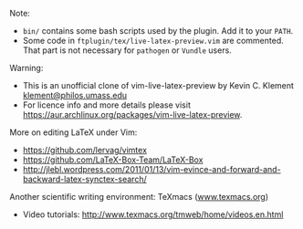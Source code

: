 Note: 
- `bin/` contains some bash scripts used by the plugin. Add it to your `PATH`.
- Some code in `ftplugin/tex/live-latex-preview.vim` are commented. That part is not necessary for `pathogen` or `Vundle` users.

Warning:
- This is an unofficial clone of vim-live-latex-preview by Kevin C. Klement <klement@philos.umass.edu>
- For licence info and more details please visit https://aur.archlinux.org/packages/vim-live-latex-preview.

More on editing LaTeX under Vim:
- https://github.com/lervag/vimtex
- https://github.com/LaTeX-Box-Team/LaTeX-Box
- http://jlebl.wordpress.com/2011/01/13/vim-evince-and-forward-and-backward-latex-synctex-search/

Another scientific writing environment: TeXmacs (www.texmacs.org)
- Video tutorials: http://www.texmacs.org/tmweb/home/videos.en.html
